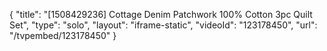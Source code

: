 {
    "title": "[1508429236] Cottage  Denim Patchwork 100% Cotton 3pc Quilt Set",
    "type": "solo",
    "layout": "iframe-static",
    "videoId": "123178450",
    "url": "\/tvpembed\/123178450"
}